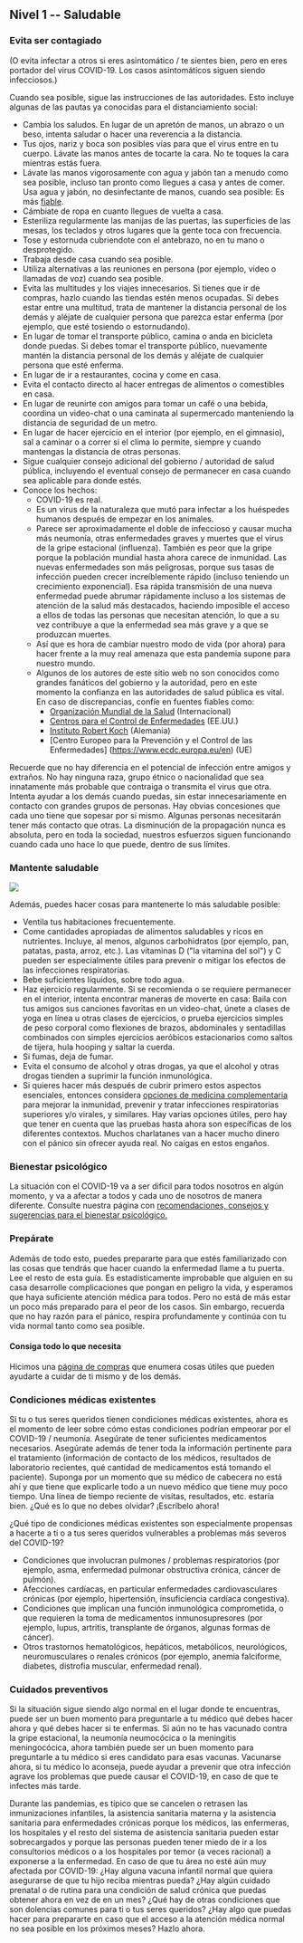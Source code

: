 ## Nivel 1 -- Saludable

### Evita ser contagiado
(O evita infectar a otros si eres asintomático / te sientes bien, pero en eres portador del virus COVID-19. Los casos asintomáticos siguen siendo infecciosos.)

Cuando sea posible, sigue las instrucciones de las autoridades. Esto incluye algunas de las pautas ya conocidas para el distanciamiento social:

* Cambia los saludos. En lugar de un apretón de manos, un abrazo o un beso, intenta saludar o hacer una reverencia a la distancia.
* Tus ojos, nariz y boca son posibles vías para que el virus entre en tu cuerpo. Lávate las manos antes de tocarte la cara. No te toques la cara mientras estás fuera.
* Lávate las manos vigorosamente con agua y jabón tan a menudo como sea posible, incluso tan pronto como llegues a casa y antes de comer. Usa agua y jabón, no desinfectante de manos, cuando sea posible: Es más [fiable](https://www.nytimes.com/2020/03/13/health/soap-coronavirus-handwashing-germs.html). 
* Cámbiate de ropa en cuanto llegues de vuelta a casa. 
* Esteriliza regularmente las manijas de las puertas, las superficies de las mesas, los teclados y otros lugares que la gente toca con frecuencia.
* Tose y estornuda cubriendote con el antebrazo, no en tu mano o desprotegido. 
* Trabaja desde casa cuando sea posible.
* Utiliza alternativas a las reuniones en persona (por ejemplo, video o llamadas de voz) cuando sea posible. 
* Evita las multitudes y los viajes innecesarios. Si tienes que ir de compras, hazlo cuando las tiendas estén menos ocupadas. Si debes estar entre una multitud, trata de mantener la distancia personal de los demás y aléjate de cualquier persona que parezca estar enferma (por ejemplo, que esté tosiendo o estornudando). 
* En lugar de tomar el transporte público, camina o anda en bicicleta donde puedas. Si debes tomar el transporte público, nuevamente mantén la distancia personal de los demás y aléjate de cualquier persona que esté enferma. 
* En lugar de ir a restaurantes, cocina y come en casa. 
* Evita el contacto directo al hacer entregas de alimentos o comestibles en casa.
* En lugar de reunirte con amigos para tomar un café o una bebida, coordina un video-chat o una caminata al supermercado manteniendo la distancia de seguridad de un metro. 
* En lugar de hacer ejercicio en el interior (por ejemplo, en el gimnasio), sal a caminar o a correr si el clima lo permite, siempre y cuando mantengas la distancia de otras personas. 
* Sigue cualquier consejo adicional del gobierno / autoridad de salud pública, incluyendo el eventual consejo de permanecer en casa cuando sea aplicable para donde estés.
* Conoce los hechos: 
  * COVID-19 es real. 
  * Es un virus de la naturaleza que mutó para infectar a los huéspedes humanos después de empezar en los animales. 
  * Parece ser aproximadamente el doble de infeccioso y causar mucha más neumonía, otras enfermedades graves y muertes que el virus de la gripe estacional (influenza). También es peor que la gripe porque la población mundial hasta ahora carece de inmunidad. Las nuevas enfermedades son más peligrosas, porque sus tasas de infección pueden crecer increíblemente rápido (incluso teniendo un crecimiento exponencial). Esa rápida transmisión de una nueva enfermedad puede abrumar rápidamente incluso a los sistemas de atención de la salud más destacados, haciendo imposible el acceso a ellos de todas las personas que necesitan atención, lo que a su vez contribuye a que la enfermedad sea más grave y a que se produzcan muertes. 
  * Así que es hora de cambiar nuestro modo de vida (por ahora) para hacer frente a la muy real amenaza que esta pandemia supone para nuestro mundo. 
  * Algunos de los autores de este sitio web no son conocidos como grandes fanáticos del gobierno y la autoridad, pero en este momento la confianza en las autoridades de salud pública es vital. En caso de discrepancias, confíe en fuentes fiables como:
     * [Organización Mundial de la Salud](https://www.who.int/emergencies/diseases/novel-coronavirus-2019) (Internacional)
     * [Centros para el Control de Enfermedades](https://www.cdc.gov/coronavirus/2019-ncov/index.html) (EE.UU.)
     * [Instituto Robert Koch](https://www.rki.de/DE/Content/InfAZ/N/Neuartiges_Coronavirus/nCoV.html) (Alemania)
     * [Centro Europeo para la Prevención y el Control de las Enfermedades] (https://www.ecdc.europa.eu/en) (UE)

Recuerde que no hay diferencia en el potencial de infección entre amigos y extraños. No hay ninguna raza, grupo étnico o nacionalidad que sea innatamente más probable que contraiga o transmita el virus que otra. Intenta ayudar a los demás cuando puedas, sin estar innecesariamente en contacto con grandes grupos de personas. Hay obvias concesiones que cada uno tiene que sopesar por sí mismo. Algunas personas necesitarán tener más contacto que otras. La disminución de la propagación nunca es absoluta, pero en toda la sociedad, nuestros esfuerzos siguen funcionando cuando cada uno hace lo que puede, dentro de sus límites.

### Mantente saludable

![](/images/situps.png)

Además, puedes hacer cosas para mantenerte lo más saludable posible:

* Ventila tus habitaciones frecuentemente.
* Come cantidades apropiadas de alimentos saludables y ricos en nutrientes. Incluye, al menos, algunos carbohidratos (por ejemplo, pan, patatas, pasta, arroz, etc.). Las vitaminas D ("la vitamina del sol") y C pueden ser especialmente útiles para prevenir o mitigar los efectos de las infecciones respiratorias. 
* Bebe suficientes líquidos, sobre todo agua.
* Haz ejercicio regularmente. Si se recomienda o se requiere permanecer en el interior, intenta encontrar maneras de moverte en casa: Baila con tus amigos sus canciones favoritas en un video-chat, únete a clases de yoga en línea u otras clases de ejercicios, o prueba ejercicios simples de peso corporal como flexiones de brazos, abdominales y sentadillas combinados con simples ejercicios aeróbicos estacionarios como saltos de tijera, hula hooping y saltar la cuerda. 
* Si fumas, deja de fumar.
* Evita el consumo de alcohol y otras drogas, ya que el alcohol y otras drogas tienden a suprimir la función inmunológica.
* Si quieres hacer más después de cubrir primero estos aspectos esenciales, entonces considera [opciones de medicina complementaria](/complementaria) para mejorar la inmunidad, prevenir y tratar infecciones respiratorias superiores y/o virales, y similares. Hay varias opciones útiles, pero hay que tener en cuenta que las pruebas hasta ahora son específicas de los diferentes contextos. Muchos charlatanes van a hacer mucho dinero con el pánico sin ofrecer ayuda real. No caigas en estos engaños. 

### Bienestar psicológico
La situación con el COVID-19 va a ser dificil para todos nosotros en algún momento, y va a afectar a todos y cada uno de nosotros de manera diferente. Consulte nuestra página con [recomendaciones, consejos y sugerencias para el bienestar psicológico.](https://covid-en-casa.info/psychological)

### Prepárate

Además de todo esto, puedes prepararte para que estés familiarizado con las cosas que tendrás que hacer cuando la enfermedad llame a tu puerta. Lee el resto de esta guía. Es estadísticamente improbable que alguien en su casa desarrolle complicaciones que pongan en peligro la vida, y esperamos que haya suficiente atención médica para todos. Pero no está de más estar un poco más preparado para el peor de los casos. Sin embargo, recuerda que no hay razón para el pánico, respira profundamente y continúa con tu vida normal tanto como sea posible.

#### Consiga todo lo que necesita

Hicimos una [página de compras](/compras) que enumera cosas útiles que pueden ayudarte a cuidar de ti mismo y de los demás.

### Condiciones médicas existentes

Si tu o tus seres queridos tienen condiciones médicas existentes, ahora es el momento de leer sobre cómo estas condiciones podrían empeorar por el COVID-19 / neumonía. Asegúrate de tener suficientes medicamentos necesarios. Asegúrate además de tener toda la información pertinente para el tratamiento (información de contacto de los médicos, resultados de laboratorio recientes, qué cantidad de medicamentos está tomando el paciente). Suponga por un momento que su médico de cabecera no está ahí y que tiene que explicarle todo a un nuevo médico que tiene muy poco tiempo. Una línea de tiempo reciente de visitas, resultados, etc. estaría bien. ¿Qué es lo que no debes olvidar? ¡Escríbelo ahora!

¿Qué tipo de condiciones médicas existentes son especialmente propensas a hacerte a ti o a tus seres queridos vulnerables a problemas más severos del COVID-19?
- Condiciones que involucran pulmones / problemas respiratorios (por ejemplo, asma, enfermedad pulmonar obstructiva crónica, cáncer de pulmón).
- Afecciones cardíacas, en particular enfermedades cardiovasculares crónicas (por ejemplo, hipertensión, insuficiencia cardíaca congestiva).
- Condiciones que implican una función inmunológica comprometida, o que requieren la toma de medicamentos inmunosupresores (por ejemplo, lupus, artritis, transplante de órganos, algunas formas de cáncer).
- Otros trastornos hematológicos, hepáticos, metabólicos, neurológicos, neuromusculares o renales crónicos (por ejemplo, anemia falciforme, diabetes, distrofia muscular, enfermedad renal). 

### Cuidados preventivos

Si la situación sigue siendo algo normal en el lugar donde te encuentras, puede ser un buen momento para preguntarle a tu médico qué debes hacer ahora y qué debes hacer si te enfermas. Si aún no te has vacunado contra la gripe estacional, la neumonía neumocócica o la meningitis meningocócica, ahora también puede ser un buen momento para preguntarle a tu médico si eres candidato para esas vacunas. Vacunarse ahora, si tu médico lo aconseja, puede ayudar a prevenir que otra infección agrave los problemas que puede causar el COVID-19, en caso de que te infectes más tarde. 

Durante las pandemias, es típico que se cancelen o retrasen las inmunizaciones infantiles, la asistencia sanitaria materna y la asistencia sanitaria para enfermedades crónicas porque los médicos, las enfermeras, los hospitales y el resto del sistema de asistencia sanitaria pueden estar sobrecargados y porque las personas pueden tener miedo de ir a los consultorios médicos o a los hospitales por temor (a veces racional) a exponerse a la enfermedad. En caso de que tu área no esté aún muy afectada por COVID-19: ¿Hay alguna vacuna infantil normal que quiera asegurarse de que tu hijo reciba mientras pueda? ¿Hay algún cuidado prenatal o de rutina para una condición de salud crónica que puedas obtener ahora en vez de en un mes? ¿Qué hay de otras condiciones que son dolencias comunes para ti o tus seres queridos? ¿Hay algo que puedas hacer para prepararte en caso que el acceso a la atención médica normal no sea posible en los próximos meses? Hazlo ahora. 
